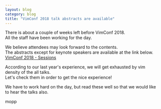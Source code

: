 ```yaml
---
layout: blog
category: blog
title: "VimConf 2018 talk abstracts are available"
---
```


There is about a couple of weeks left before VimConf 2018.  
All the staff have been working for the day.

We believe attendees may look forward to the contents.  
The abstracts except for keynote speakers are available at the link below.  
[VimConf 2018 - Sessions](https://vimconf.org/2018/sessions/)

According to our last year's experience, we will get exhausted by vim density of the all talks.  
Let's check them in order to get the nice experience!

We have to work hard on the day, but read these well so that we would like to hear the talks also.

mopp
